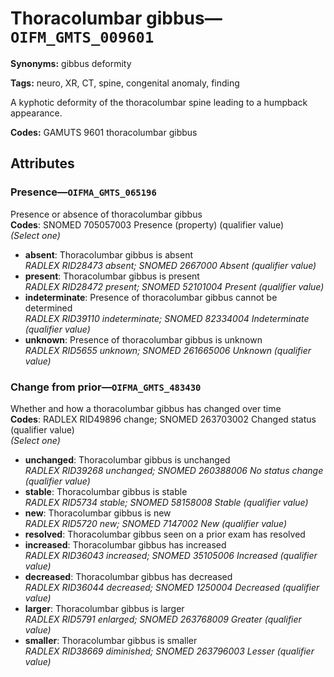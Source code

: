 # Thoracolumbar gibbus—`OIFM_GMTS_009601`

**Synonyms:** gibbus deformity

**Tags:** neuro, XR, CT, spine, congenital anomaly, finding

A kyphotic deformity of the thoracolumbar spine leading to a humpback appearance.

**Codes:** GAMUTS 9601 thoracolumbar gibbus

## Attributes

### Presence—`OIFMA_GMTS_065196`

Presence or absence of thoracolumbar gibbus  
**Codes**: SNOMED 705057003 Presence (property) (qualifier value)  
*(Select one)*

- **absent**: Thoracolumbar gibbus is absent  
_RADLEX RID28473 absent; SNOMED 2667000 Absent (qualifier value)_
- **present**: Thoracolumbar gibbus is present  
_RADLEX RID28472 present; SNOMED 52101004 Present (qualifier value)_
- **indeterminate**: Presence of thoracolumbar gibbus cannot be determined  
_RADLEX RID39110 indeterminate; SNOMED 82334004 Indeterminate (qualifier value)_
- **unknown**: Presence of thoracolumbar gibbus is unknown  
_RADLEX RID5655 unknown; SNOMED 261665006 Unknown (qualifier value)_

### Change from prior—`OIFMA_GMTS_483430`

Whether and how a thoracolumbar gibbus has changed over time  
**Codes**: RADLEX RID49896 change; SNOMED 263703002 Changed status (qualifier value)  
*(Select one)*

- **unchanged**: Thoracolumbar gibbus is unchanged  
_RADLEX RID39268 unchanged; SNOMED 260388006 No status change (qualifier value)_
- **stable**: Thoracolumbar gibbus is stable  
_RADLEX RID5734 stable; SNOMED 58158008 Stable (qualifier value)_
- **new**: Thoracolumbar gibbus is new  
_RADLEX RID5720 new; SNOMED 7147002 New (qualifier value)_
- **resolved**: Thoracolumbar gibbus seen on a prior exam has resolved  
- **increased**: Thoracolumbar gibbus has increased  
_RADLEX RID36043 increased; SNOMED 35105006 Increased (qualifier value)_
- **decreased**: Thoracolumbar gibbus has decreased  
_RADLEX RID36044 decreased; SNOMED 1250004 Decreased (qualifier value)_
- **larger**: Thoracolumbar gibbus is larger  
_RADLEX RID5791 enlarged; SNOMED 263768009 Greater (qualifier value)_
- **smaller**: Thoracolumbar gibbus is smaller  
_RADLEX RID38669 diminished; SNOMED 263796003 Lesser (qualifier value)_